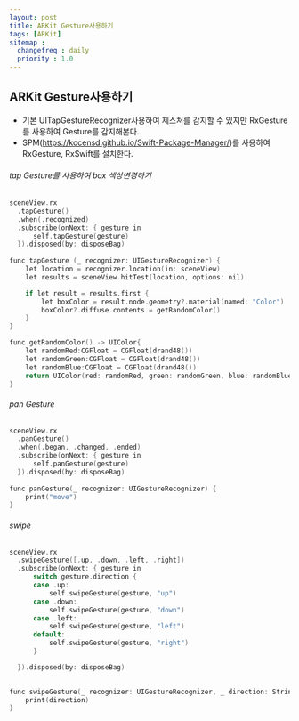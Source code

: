 ```yaml
---
layout: post
title: ARKit Gesture사용하기
tags: [ARKit]
sitemap :
  changefreq : daily
  priority : 1.0
---
```


## ARKit Gesture사용하기
- 기본 UITapGestureRecognizer사용하여 제스쳐를 감지할 수 있지만 RxGesture를 사용하여 Gesture를 감지해본다.
- SPM(https://kocensd.github.io/Swift-Package-Manager/)를 사용하여 RxGesture, RxSwift를 설치한다.

###### tap Gesture를 사용하여 box 색상변경하기
```c
sceneView.rx
  .tapGesture()
  .when(.recognized)
  .subscribe(onNext: { gesture in
      self.tapGesture(gesture)
  }).disposed(by: disposeBag)
  
func tapGesture (_ recognizer: UIGestureRecognizer) {
    let location = recognizer.location(in: sceneView)
    let results = sceneView.hitTest(location, options: nil)

    if let result = results.first {
        let boxColor = result.node.geometry?.material(named: "Color")
        boxColor?.diffuse.contents = getRandomColor()
    }
}

func getRandomColor() -> UIColor{
    let randomRed:CGFloat = CGFloat(drand48())
    let randomGreen:CGFloat = CGFloat(drand48())
    let randomBlue:CGFloat = CGFloat(drand48())
    return UIColor(red: randomRed, green: randomGreen, blue: randomBlue, alpha: 1.0)
}
```

###### pan Gesture
```c
sceneView.rx
  .panGesture()
  .when(.began, .changed, .ended)
  .subscribe(onNext: { gesture in
      self.panGesture(gesture)
  }).disposed(by: disposeBag)
  
func panGesture(_ recognizer: UIGestureRecognizer) {
    print("move")
}
```

###### swipe
```c
sceneView.rx
  .swipeGesture([.up, .down, .left, .right])
  .subscribe(onNext: { gesture in
      switch gesture.direction {
      case .up:
          self.swipeGesture(gesture, "up")
      case .down:
          self.swipeGesture(gesture, "down")
      case .left:
          self.swipeGesture(gesture, "left")
      default:
          self.swipeGesture(gesture, "right")
      }

  }).disposed(by: disposeBag)
  

func swipeGesture(_ recognizer: UIGestureRecognizer, _ direction: String) {
    print(direction)
}
```








